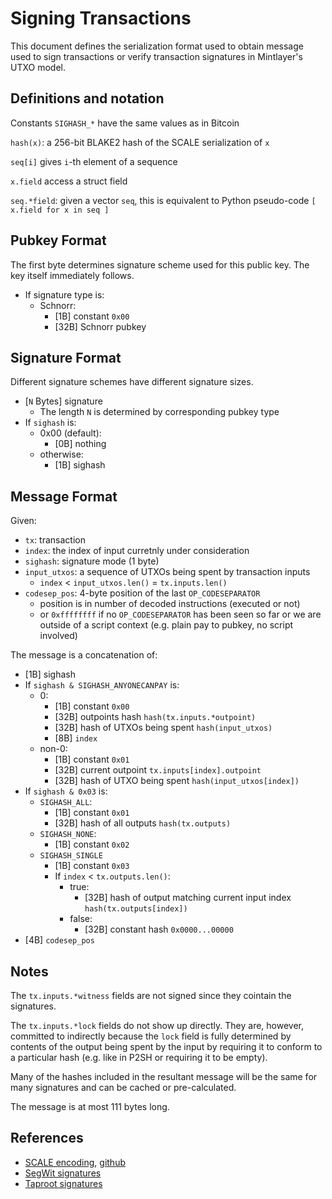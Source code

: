 # Signing Transactions

This document defines the serialization format used to obtain message used to sign transactions or
verify transaction signatures in Mintlayer's UTXO model.

## Definitions and notation

Constants `SIGHASH_*` have the same values as in Bitcoin

`hash(x)`: a 256-bit BLAKE2 hash of the SCALE serialization of `x`

`seq[i]` gives `i`-th element of a sequence

`x.field` access a struct field

`seq.*field`: given a vector `seq`, this is equivalent to Python pseudo-code `[ x.field for x in seq ]`

## Pubkey Format

The first byte determines signature scheme used for this public key.
The key itself immediately follows.

* If signature type is:
  * Schnorr:
    * [1B] constant `0x00`
    * [32B] Schnorr pubkey

## Signature Format

Different signature schemes have different signature sizes.

* [`N` Bytes] signature
  * The length `N` is determined by corresponding pubkey type
* If `sighash` is:
  * 0x00 (default):
    * [0B] nothing
  * otherwise:
    * [1B] sighash

## Message Format

Given:

* `tx`: transaction
* `index`: the index of input curretnly under consideration
* `sighash`: signature mode (1 byte)
* `input_utxos`: a sequence of UTXOs being spent by transaction inputs
  * `index` < `input_utxos.len()` = `tx.inputs.len()`
* `codesep_pos`: 4-byte position of the last `OP_CODESEPARATOR`
  * position is in number of decoded instructions (executed or not)
  * or `0xffffffff` if no `OP_CODESEPARATOR` has been seen so far
    or we are outside of a script context (e.g. plain pay to pubkey, no script involved)

The message is a concatenation of:

* [1B] sighash
* If `sighash & SIGHASH_ANYONECANPAY` is:
  * 0:
    * [1B] constant `0x00`
    * [32B] outpoints hash `hash(tx.inputs.*outpoint)`
    * [32B] hash of UTXOs being spent `hash(input_utxos)`
    * [8B] `index`
  * non-0:
    * [1B] constant `0x01`
    * [32B] current outpoint `tx.inputs[index].outpoint`
    * [32B] hash of UTXO being spent `hash(input_utxos[index])`
* If `sighash & 0x03` is:
  * `SIGHASH_ALL`:
    * [1B] constant `0x01`
    * [32B] hash of all outputs `hash(tx.outputs)`
  * `SIGHASH_NONE`:
    * [1B] constant `0x02`
  * `SIGHASH_SINGLE`
    * [1B] constant `0x03`
    * If `index` < `tx.outputs.len()`:
      * true:
        * [32B] hash of output matching current input index `hash(tx.outputs[index])`
      * false:
        * [32B] constant hash `0x0000...00000`
* [4B] `codesep_pos`

## Notes

The `tx.inputs.*witness` fields are not signed since they cointain the signatures.

The `tx.inputs.*lock` fields do not show up directly. They are, however, committed to indirectly
because the `lock` field is fully determined by contents of the output being spent by the input
by requiring it to conform to a particular hash (e.g. like in P2SH or requiring it to be empty).

Many of the hashes included in the resultant message will be the same for many signatures
and can be cached or pre-calculated.

The message is at most 111 bytes long.

## References

* [SCALE encoding](https://substrate.dev/docs/en/knowledgebase/advanced/codec),
  [github](https://github.com/paritytech/parity-scale-codec)
* [SegWit signatures](https://github.com/bitcoin/bips/blob/master/bip-0143.mediawiki)
* [Taproot signatures](https://github.com/bitcoin/bips/blob/master/bip-0341.mediawiki#signature-validation-rules)
